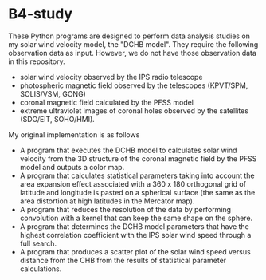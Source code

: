 # B4-study
These Python programs are designed to perform data analysis studies on my solar wind velocity model, the "DCHB model".
They require the following observation data as input. 
However, we do not have those observation data in this repository.
  - solar wind velocity observed by the IPS radio telescope
  - photospheric magnetic field observed by the telescopes (KPVT/SPM, SOLIS/VSM, GONG)
  - coronal magnetic field calculated by the PFSS model
  - extreme ultraviolet images of coronal holes observed by the satellites (SDO/EIT, SOHO/HMI).

My original implementation is as follows
  - A program that executes the DCHB model to calculates solar wind velocity from the 3D structure of the coronal magnetic field by the PFSS model and outputs a color map.
  - A program that calculates statistical parameters taking into account the area expansion effect associated with a 360 x 180 orthogonal grid of latitude and longitude is pasted on a spherical surface (the same as the area distortion at high latitudes in the Mercator map).
  - A program that reduces the resolution of the data by performing convolution with a kernel that can keep the same shape on the sphere.
  - A program that determines the DCHB model parameters that have the highest correlation coefficient with the IPS solar wind speed through a full search.
  - A program that produces a scatter plot of the solar wind speed versus distance from the CHB from the results of statistical parameter calculations.
